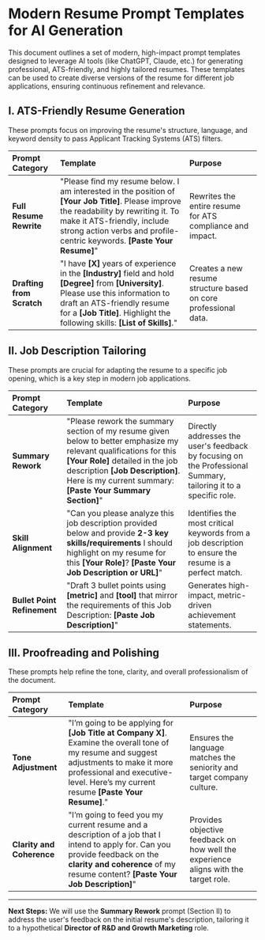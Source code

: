 # Modern Resume Prompt Templates for AI Generation

This document outlines a set of modern, high-impact prompt templates designed to leverage AI tools (like ChatGPT, Claude, etc.) for generating professional, ATS-friendly, and highly tailored resumes. These templates can be used to create diverse versions of the resume for different job applications, ensuring continuous refinement and relevance.

## I. ATS-Friendly Resume Generation

These prompts focus on improving the resume's structure, language, and keyword density to pass Applicant Tracking Systems (ATS) filters.

| Prompt Category | Template | Purpose |
| :--- | :--- | :--- |
| **Full Resume Rewrite** | "Please find my resume below. I am interested in the position of **[Your Job Title]**. Please improve the readability by rewriting it. To make it ATS-friendly, include strong action verbs and profile-centric keywords. **[Paste Your Resume]**" | Rewrites the entire resume for ATS compliance and impact. |
| **Drafting from Scratch** | "I have **[X]** years of experience in the **[Industry]** field and hold **[Degree]** from **[University]**. Please use this information to draft an ATS-friendly resume for a **[Job Title]**. Highlight the following skills: **[List of Skills]**." | Creates a new resume structure based on core professional data. |

## II. Job Description Tailoring

These prompts are crucial for adapting the resume to a specific job opening, which is a key step in modern job applications.

| Prompt Category | Template | Purpose |
| :--- | :--- | :--- |
| **Summary Rework** | "Please rework the summary section of my resume given below to better emphasize my relevant qualifications for this **[Your Role]** detailed in the job description **[Job Description]**. Here is my current summary: **[Paste Your Summary Section]**" | Directly addresses the user's feedback by focusing on the Professional Summary, tailoring it to a specific role. |
| **Skill Alignment** | "Can you please analyze this job description provided below and provide **2-3 key skills/requirements** I should highlight on my resume for this **[Your Role]**? **[Paste Your Job Description or URL]**" | Identifies the most critical keywords from a job description to ensure the resume is a perfect match. |
| **Bullet Point Refinement** | "Draft 3 bullet points using **[metric]** and **[tool]** that mirror the requirements of this Job Description: **[Paste Job Description]**" | Generates high-impact, metric-driven achievement statements. |

## III. Proofreading and Polishing

These prompts help refine the tone, clarity, and overall professionalism of the document.

| Prompt Category | Template | Purpose |
| :--- | :--- | :--- |
| **Tone Adjustment** | "I’m going to be applying for **[Job Title at Company X]**. Examine the overall tone of my resume and suggest adjustments to make it more professional and executive-level. Here’s my current resume **[Paste Your Resume]**." | Ensures the language matches the seniority and target company culture. |
| **Clarity and Coherence** | "I’m going to feed you my current resume and a description of a job that I intend to apply for. Can you provide feedback on the **clarity and coherence** of my resume content? **[Paste Your Job Description]**" | Provides objective feedback on how well the experience aligns with the target role. |

---

**Next Steps:** We will use the **Summary Rework** prompt (Section II) to address the user's feedback on the initial resume's description, tailoring it to a hypothetical **Director of R&D and Growth Marketing** role.
